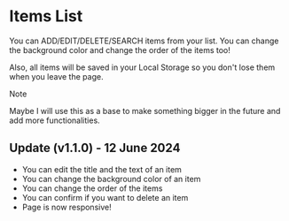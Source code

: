 # Items List

You can ADD/EDIT/DELETE/SEARCH items from your list. You can change the background color and change the order of the items too! 

Also, all items will be saved in your Local Storage so you don't lose them when you leave the page.

> [!NOTE]
> Maybe I will use this as a base to make something bigger in the future and add more functionalities.

## Update (v1.1.0) - 12 June 2024

* You can edit the title and the text of an item
* You can change the background color of an item
* You can change the order of the items
* You can confirm if you want to delete an item
* Page is now responsive!
